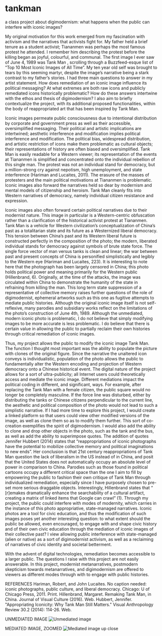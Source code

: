 # tankman
a class project about digimodernism: what happens when the public can interfere with iconic images?

My original motivation for this work emerged from my fascination with activism and the
narratives that activists fight for. My father held a brief tenure as a student activist; Tiananmen
was perhaps the most famous protest he attended. I remember him describing the protest before
the killing began as joyful, colourful, and communal. The first image I ever saw of June 4, 1989
was Tank Man , scrolling through a Buzzfeed-esque list of “Top 10 Most Iconic Images of All
Time”. My ten year old self was brought to tears by this seeming martyr, despite the image’s
narrative being a stark contrast to my father’s stories. I had three main questions to answer in my
artist statement. How does remediation of an iconic image influence its political messaging? At
what extremes are both raw icons and publicly remediated icons historically problematic? How
do these answers intertwine with the ethos and thesis of digimodernism? I also aim to briefly
contextualize the project, with its additional proposed functionalities, within the body of
reappropriated art that has been inspired by Tank Man.

Iconic images permeate public consciousness due to intentional distribution by corporate
and government press as well as their accessible, oversimplified messaging. Their political and
artistic implications are intertwined; aesthetic interference and modification implies political
interference and modification. The political bias, widespread distribution, and artistic restriction
of icons make them problematic as cultural objects; their representations of history are often
biased and oversimplified. Tank Man is easily readable for a Western viewer; its representation
of the events at Tiananmen is simplified and concentrated onto the individual rebellion of this
single man. The protest was not an individual stand for democracy, but a million-strong cry
against nepotism, high unemployment, and state interference (Hariman and Lucaites, 2011). The
erasure of the masses of protesters and the main political motivations at Tiananmen is
problematic. Iconic images also forward the narratives held so dear by modernism and mental
models of citizenship and heroism. Tank Man cleanly fits into Western narratives of democracy,
namely individual citizen resistance and expression.

Iconic images also often forward certain political narratives due to their modernist nature.
This image in particular is a Western-centric obfuscation rather than a clarification of the
historical activist protest at Tiananmen. Tank Man is a vehicle for Western civilization’s
conceptualization of China’s past as a totalitarian state and its future as a Westernized liberal
democracy. This tension between China’s past and its Western liberal future is constructed
perfectly in the composition of the photo; the modern, liberated individual stands for democracy
against symbols of brute state force. The single force vector of man versus tanks is clean and
linear; the war between past and present concepts of China is personified simplistically and
legibly to the Western eye (Hariman and Lucaites, 223). It is interesting to note here that the
photograph has been largely censored in China; this photo holds political power and meaning
primarily for the Western public (Hillenbrand, 6). Originally, at the time of the attacks, the image
was circulated within China to demonstrate the humanity of the state in refraining from killing
the man. This long term state suppression of a representative of collective memory raises further
questions of the role of digimodernist, ephemeral artworks such as this one as fugitive attempts
to mediate public histories. Although the original iconic image itself is not self-reflexive, many
parodies and subsidiary works reflect on the limitations of the photo’s construction of June 4th,
1989. Although the unmediated, modern iconic photo is problematic, I do not believe that
simply modifying images to be more accurate is less problematic. I do believe that there is
certain value in allowing the public to partially reclaim their own histories through critical
remediation of iconic images.

Thus, my project allows the public to modify the iconic image Tank Man. The function I
thought most important was the ability to populate the picture with clones of the original figure.
Since the narrative the unaltered icon conveys is individualistic, population of the photo allows
the public to fundamentally alter the Western encoding and projection of Western democracy
onto a Chinese historical event. The digital nature of the project allows for a sort of
ultra-publicity; all Internet users could theoretically access and mediate the iconic image.
Different mediations impact the political coding in different, and significant, ways. For example,
after replacing the Tank Man with a female citizen, the public square would no longer be
completely masculine. If the force line was disturbed, either by distributing the tanks or Chinese
citizens perpendicular to the current line, the aesthetic and political composition of the photo
would not lead to such a simplistic narrative. If I had more time to explore this project, I would
create a linked platform so that users could view other modified versions of the image, as well as
clone them so as to modify them further. This sort of co-creation exemplifies the spirit of
digimodernism. I would also add the ability to clone and drop other objects in the photo, such as
the tank and the bus, as well as add the ability to superimpose quotes. The addition of quotes
Jennifer Hubbert (2014) states that “reappropriations of iconic photographs have the
potential to mobilize collective memory and political imaginations to new ends”. Her conclusion
is that 21st century reappropriations of Tank Man question the lack of liberalism in the US
instead of in China, and posit that the United States does not automatically occupy an absolute
level of power in comparison to China. Parodies such as those found in political cartoons occupy
a different critical space than the one I aim to fill by empowering the public to fashion their own
critique of Tank Man through individualized remediation, especially since I have purposely
chosen to pre-set more serious draggable objects. Interestingly, Hillenbrand states that “
[r]emakes dramatically enhance the searchability of a cultural artifact, creating a matrix of linked
items that Google can crawl” (1). Through my project, the public could interfere with modes of
modernity, which carries in the instance of this photo appropriative, state-managed narratives.
Iconic photos are a tool for civic education, and thus the modification of such images poses yet
another interesting question: to what extent should the public be allowed, even encouraged, to
engage with and shape civic history and of their own civic education through the mediation of
iconic images of their collective past? I view allowing public interference with state-managed
(alien or native) as a sort of digimodernist activism, as well as a reclaiming of narratives of civic
identity and societal betterment.

With the advent of digital technologies, remediation becomes accessible to a larger
public. The questions I raise with this project are not easily answerable. In this project, modernist
metanarratives, postmodern skepticism towards metanarratives, and digimodernism are offered
to viewers as different modes through with to engage with public histories.

REFERENCES
Hariman, Robert, and John Lucaites. No caption needed: iconic photographs, public culture, and
liberal democracy. Chicago: U of Chicago Press, 2011. Print.
Hillenbrand, Margaret. Remaking Tank Man, in China. Journal of Visual Culture (2016). Web.
Hubbert, Jennifer. "Appropriating Iconicity: Why Tank Man Still Matters." Visual Anthropology
Review 30.2 (2014): 114-26. Web.

UNMEDIATED IMAGE
![Unmediated image](https://cloud.githubusercontent.com/assets/23648072/26565036/a480ae8a-44b5-11e7-93d0-43a6281ca548.png)

MEDIATED IMAGE, ZOOMED
![Mediated image up close](https://cloud.githubusercontent.com/assets/23648072/26565037/a70866a2-44b5-11e7-8b83-bb5a28fd298d.png)


